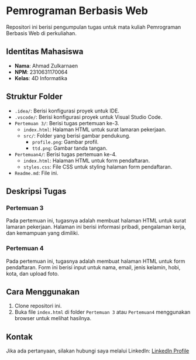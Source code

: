 # Pemrograman Berbasis Web

Repositori ini berisi pengumpulan tugas untuk mata kuliah Pemrograman Berbasis Web di perkuliahan.

## Identitas Mahasiswa

- **Nama**: Ahmad Zulkarnaen
- **NPM**: 2310631170064
- **Kelas**: 4D Informatika

## Struktur Folder

- `.idea/`: Berisi konfigurasi proyek untuk IDE.
- `.vscode/`: Berisi konfigurasi proyek untuk Visual Studio Code.
- `Pertemuan 3/`: Berisi tugas pertemuan ke-3.
  - `index.html`: Halaman HTML untuk surat lamaran pekerjaan.
  - `src/`: Folder yang berisi gambar pendukung.
    - `profile.png`: Gambar profil.
    - `ttd.png`: Gambar tanda tangan.
- `Pertemuan4/`: Berisi tugas pertemuan ke-4.
  - `index.html`: Halaman HTML untuk form pendaftaran.
  - `styles.css`: File CSS untuk styling halaman form pendaftaran.
- `Readme.md`: File ini.

## Deskripsi Tugas

### Pertemuan 3

Pada pertemuan ini, tugasnya adalah membuat halaman HTML untuk surat lamaran pekerjaan. Halaman ini berisi informasi pribadi, pengalaman kerja, dan kemampuan yang dimiliki.

### Pertemuan 4

Pada pertemuan ini, tugasnya adalah membuat halaman HTML untuk form pendaftaran. Form ini berisi input untuk nama, email, jenis kelamin, hobi, kota, dan upload foto.

## Cara Menggunakan

1. Clone repositori ini.
2. Buka file `index.html` di folder `Pertemuan 3` atau `Pertemuan4` menggunakan browser untuk melihat hasilnya.

## Kontak

Jika ada pertanyaan, silakan hubungi saya melalui LinkedIn: [LinkedIn Profile](https://www.linkedin.com/in/naen)